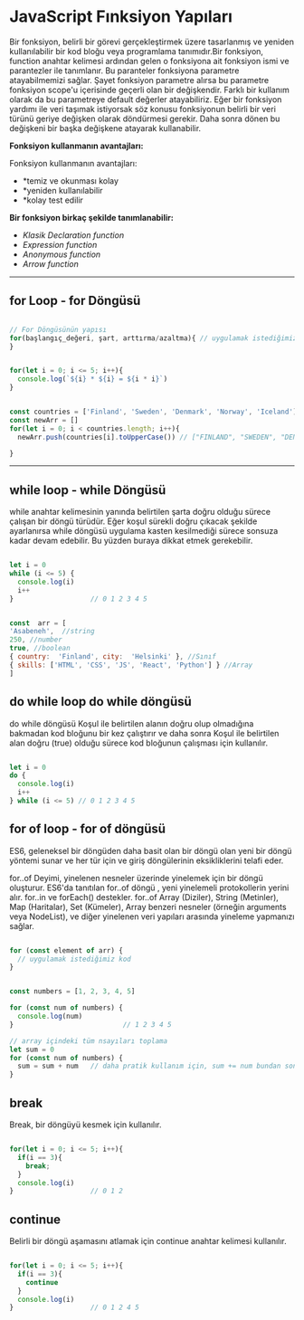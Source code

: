 
#  JavaScript Fınksiyon Yapıları

Bir fonksiyon, belirli bir görevi gerçekleştirmek üzere tasarlanmış ve yeniden kullanılabilir bir kod bloğu veya programlama tanımıdır.Bir fonksiyon, function anahtar kelimesi ardından gelen o fonksiyona ait fonksiyon ismi ve parantezler ile tanımlanır. Bu paranteler fonksiyona parametre atayabilmemizi sağlar. Şayet fonksiyon parametre alırsa bu parametre fonksiyon scope'u içerisinde geçerli olan bir değişkendir. Farklı bir kullanım olarak da bu parametreye default değerler atayabiliriz. Eğer bir fonksiyon yardımı ile veri taşımak istiyorsak söz konusu fonksiyonun belirli bir veri türünü geriye değişken olarak döndürmesi gerekir. Daha sonra dönen bu değişkeni bir başka değişkene atayarak kullanabilir.

**Fonksiyon kullanmanın avantajları:**

Fonksiyon kullanmanın avantajları:

- *temiz ve okunması kolay
- *yeniden kullanılabilir
- *kolay test edilir

**Bir fonksiyon birkaç şekilde tanımlanabilir:**

- *Klasik Declaration function*
- *Expression function*
- *Anonymous function*
- *Arrow function*




---

## for Loop - for Döngüsü
   
```javascript

// For Döngüsünün yapısı
for(başlangıç_değeri, şart, arttırma/azaltma){ // uygulamak istediğimiz kod
}

```

```javascript

for(let i = 0; i <= 5; i++){
  console.log(`${i} * ${i} = ${i * i}`) 
}

```

```javascript

const countries = ['Finland', 'Sweden', 'Denmark', 'Norway', 'Iceland']
const newArr = []
for(let i = 0; i < countries.length; i++){
  newArr.push(countries[i].toUpperCase()) // ["FINLAND", "SWEDEN", "DENMARK", "NORWAY", "ICELAND"]

}

```
---




## while loop - while Döngüsü
while anahtar kelimesinin yanında belirtilen şarta doğru olduğu sürece çalışan bir döngü türüdür. Eğer koşul sürekli doğru çıkacak şekilde ayarlanırsa while döngüsü uygulama kasten kesilmediği sürece sonsuza kadar devam edebilir. Bu yüzden buraya dikkat etmek gerekebilir.


```javascript

let i = 0
while (i <= 5) {
  console.log(i)
  i++
}                   // 0 1 2 3 4 5

```


```javascript

const  arr = [
'Asabeneh',  //string
250, //number
true, //boolean
{ country:  'Finland', city:  'Helsinki' }, //Sınıf
{ skills: ['HTML', 'CSS', 'JS', 'React', 'Python'] } //Array
]

```

## do while loop do while döngüsü
do while döngüsü Koşul ile belirtilen alanın doğru olup olmadığına bakmadan kod bloğunu bir kez çalıştırır ve daha sonra Koşul ile belirtilen alan doğru (true) olduğu sürece kod bloğunun çalışması için kullanılır.

```javascript

let i = 0
do {
  console.log(i)
  i++
} while (i <= 5) // 0 1 2 3 4 5

```

## for of loop - for of döngüsü

ES6, geleneksel bir döngüden daha basit olan bir döngü olan yeni bir döngü yöntemi sunar ve her tür için ve giriş döngülerinin eksikliklerini telafi eder.

for..of Deyimi, yinelenen nesneler üzerinde yinelemek için bir döngü oluşturur. ES6'da tanıtılan for..of döngü , yeni yinelemeli protokollerin yerini alır. for..in ve forEach() destekler. for..of Array (Diziler), String (Metinler), Map (Haritalar), Set (Kümeler), Array benzeri nesneler (örneğin arguments veya NodeList), ve diğer yinelenen veri yapıları arasında yineleme yapmanızı sağlar.


```javascript

for (const element of arr) {
  // uygulamak istediğimiz kod
}

```


```javascript

const numbers = [1, 2, 3, 4, 5]

for (const num of numbers) {
  console.log(num)
}                           // 1 2 3 4 5

// array içindeki tüm nsayıları toplama
let sum = 0
for (const num of numbers) {
  sum = sum + num   // daha pratik kullanım için, sum += num bundan sonra pratik olan bu syntax türünün kullanacağız.(+=, -=, *=, /= etc)
}
```

## break
Break, bir döngüyü kesmek için kullanılır.


```javascript

for(let i = 0; i <= 5; i++){
  if(i == 3){
    break;
  }
  console.log(i)
}                   // 0 1 2

```


## continue
Belirli bir döngü aşamasını atlamak için continue anahtar kelimesi kullanılır.

```javascript

for(let i = 0; i <= 5; i++){
  if(i == 3){
    continue
  }
  console.log(i)
}                   // 0 1 2 4 5

```
